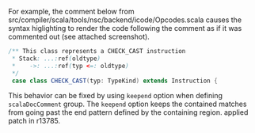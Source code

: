 For example, the comment below from src/compiler/scala/tools/nsc/backend/icode/Opcodes.scala causes the syntax higlighting to render the code following the comment as if it was commented out (see attached screenshot).
```scala
/** This class represents a CHECK_CAST instruction
 * Stack: ...:ref(oldtype)
 *    ->: ...:ref(typ <=: oldtype)
 */
 case class CHECK_CAST(typ: TypeKind) extends Instruction {
```

This behavior can be fixed by using `keepend` option when defining `scalaDocComment` group.
The `keepend` option keeps the contained matches from going past the end pattern defined by the containing region.
applied patch in r13785.
